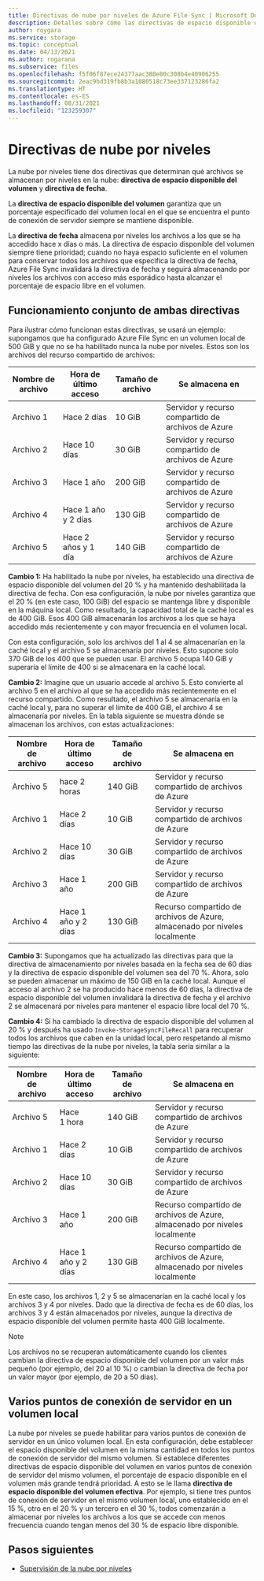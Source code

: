 ```yaml
---
title: Directivas de nube por niveles de Azure File Sync | Microsoft Docs
description: Detalles sobre cómo las directivas de espacio disponible del volumen y fecha funcionan conjuntamente en diferentes escenarios.
author: roygara
ms.service: storage
ms.topic: conceptual
ms.date: 04/13/2021
ms.author: rogarana
ms.subservice: files
ms.openlocfilehash: f5f06f87ece24377aac380e80c308b4e40906255
ms.sourcegitcommit: 2eac9bd319fb8b3a1080518c73ee337123286fa2
ms.translationtype: HT
ms.contentlocale: es-ES
ms.lasthandoff: 08/31/2021
ms.locfileid: "123259307"
---
```

# <a name="cloud-tiering-policies"></a>Directivas de nube por niveles

La nube por niveles tiene dos directivas que determinan qué archivos se almacenan por niveles en la nube: **directiva de espacio disponible del volumen** y **directiva de fecha**.

La **directiva de espacio disponible del volumen** garantiza que un porcentaje especificado del volumen local en el que se encuentra el punto de conexión de servidor siempre se mantiene disponible. 

La **directiva de fecha** almacena por niveles los archivos a los que se ha accedido hace x días o más. La directiva de espacio disponible del volumen siempre tiene prioridad; cuando no haya espacio suficiente en el volumen para conservar todos los archivos que especifica la directiva de fecha, Azure File Sync invalidará la directiva de fecha y seguirá almacenando por niveles los archivos con acceso más esporádico hasta alcanzar el porcentaje de espacio libre en el volumen.

## <a name="how-both-policies-work-together"></a>Funcionamiento conjunto de ambas directivas

Para ilustrar cómo funcionan estas directivas, se usará un ejemplo: supongamos que ha configurado Azure File Sync en un volumen local de 500 GiB y que no se ha habilitado nunca la nube por niveles. Estos son los archivos del recurso compartido de archivos:

|Nombre de archivo |Hora de último acceso  |Tamaño de archivo  |Se almacena en |
|----------|------------------|-----------|----------|
|Archivo 1    | Hace 2 días  | 10 GiB | Servidor y recurso compartido de archivos de Azure
|Archivo 2    | Hace 10 días | 30 GiB | Servidor y recurso compartido de archivos de Azure
|Archivo 3    | Hace 1 año | 200 GiB | Servidor y recurso compartido de archivos de Azure
|Archivo 4    | Hace 1 año y 2 días | 130 GiB | Servidor y recurso compartido de archivos de Azure
|Archivo 5    | Hace 2 años y 1 día | 140 GiB | Servidor y recurso compartido de archivos de Azure

**Cambio 1:** Ha habilitado la nube por niveles, ha establecido una directiva de espacio disponible del volumen del 20 % y ha mantenido deshabilitada la directiva de fecha. Con esa configuración, la nube por niveles garantiza que el 20 % (en este caso, 100 GiB) del espacio se mantenga libre y disponible en la máquina local. Como resultado, la capacidad total de la caché local es de 400 GiB. Esos 400 GiB almacenarán los archivos a los que se haya accedido más recientemente y con mayor frecuencia en el volumen local.

Con esta configuración, solo los archivos del 1 al 4 se almacenarían en la caché local y el archivo 5 se almacenaría por niveles. Esto supone solo 370 GiB de los 400 que se pueden usar. El archivo 5 ocupa 140 GiB y superaría el límite de 400 si se almacenara en la caché local. 

**Cambio 2:** Imagine que un usuario accede al archivo 5. Esto convierte al archivo 5 en el archivo al que se ha accedido más recientemente en el recurso compartido. Como resultado, el archivo 5 se almacenaría en la caché local y, para no superar el límite de 400 GiB, el archivo 4 se almacenaría por niveles. En la tabla siguiente se muestra dónde se almacenan los archivos, con estas actualizaciones:

|Nombre de archivo |Hora de último acceso  |Tamaño de archivo  |Se almacena en |
|----------|------------------|-----------|----------|
|Archivo 5    | hace 2 horas | 140 GiB | Servidor y recurso compartido de archivos de Azure
|Archivo 1    | Hace 2 días  | 10 GiB | Servidor y recurso compartido de archivos de Azure
|Archivo 2    | Hace 10 días | 30 GiB | Servidor y recurso compartido de archivos de Azure
|Archivo 3    | Hace 1 año | 200 GiB | Servidor y recurso compartido de archivos de Azure
|Archivo 4    | Hace 1 año y 2 días | 130 GiB | Recurso compartido de archivos de Azure, almacenado por niveles localmente

**Cambio 3:** Supongamos que ha actualizado las directivas para que la directiva de almacenamiento por niveles basada en la fecha sea de 60 días y la directiva de espacio disponible del volumen sea del 70 %. Ahora, solo se pueden almacenar un máximo de 150 GiB en la caché local. Aunque el acceso al archivo 2 se ha producido hace menos de 60 días, la directiva de espacio disponible del volumen invalidará la directiva de fecha y el archivo 2 se almacenará por niveles para mantener el espacio libre local del 70 %.

**Cambio 4:** Si ha cambiado la directiva de espacio disponible del volumen al 20 % y después ha usado `Invoke-StorageSyncFileRecall` para recuperar todos los archivos que caben en la unidad local, pero respetando al mismo tiempo las directivas de la nube por niveles, la tabla sería similar a la siguiente:

|Nombre de archivo |Hora de último acceso  |Tamaño de archivo  |Se almacena en |
|----------|------------------|-----------|----------|
|Archivo 5    | Hace 1 hora  | 140 GiB | Servidor y recurso compartido de archivos de Azure
|Archivo 1    | Hace 2 días  | 10 GiB | Servidor y recurso compartido de archivos de Azure
|Archivo 2    | Hace 10 días | 30 GiB | Servidor y recurso compartido de archivos de Azure
|Archivo 3    | Hace 1 año | 200 GiB | Recurso compartido de archivos de Azure, almacenado por niveles localmente
|Archivo 4    | Hace 1 año y 2 días | 130 GiB | Recurso compartido de archivos de Azure, almacenado por niveles localmente

En este caso, los archivos 1, 2 y 5 se almacenarían en la caché local y los archivos 3 y 4 por niveles. Dado que la directiva de fecha es de 60 días, los archivos 3 y 4 están almacenados por niveles, aunque la directiva de espacio disponible del volumen permite hasta 400 GiB localmente.

> [!NOTE] 
> Los archivos no se recuperan automáticamente cuando los clientes cambian la directiva de espacio disponible del volumen por un valor más pequeño (por ejemplo, del 20 al 10 %) o cambian la directiva de fecha por un valor mayor (por ejemplo, de 20 a 50 días).

## <a name="multiple-server-endpoints-on-a-local-volume"></a>Varios puntos de conexión de servidor en un volumen local

La nube por niveles se puede habilitar para varios puntos de conexión de servidor en un único volumen local. En esta configuración, debe establecer el espacio disponible del volumen en la misma cantidad en todos los puntos de conexión de servidor del mismo volumen. Si establece diferentes directivas de espacio disponible del volumen en varios puntos de conexión de servidor del mismo volumen, el porcentaje de espacio disponible en el volumen más grande tendrá prioridad. A esto se le llama **directiva de espacio disponible del volumen efectiva**. Por ejemplo, si tiene tres puntos de conexión de servidor en el mismo volumen local, uno establecido en el 15 %, otro en el 20 % y un tercero en el 30 %, todos comenzarán a almacenar por niveles los archivos a los que se accede con menos frecuencia cuando tengan menos del 30 % de espacio libre disponible.

## <a name="next-steps"></a>Pasos siguientes

* [Supervisión de la nube por niveles](file-sync-monitor-cloud-tiering.md)
